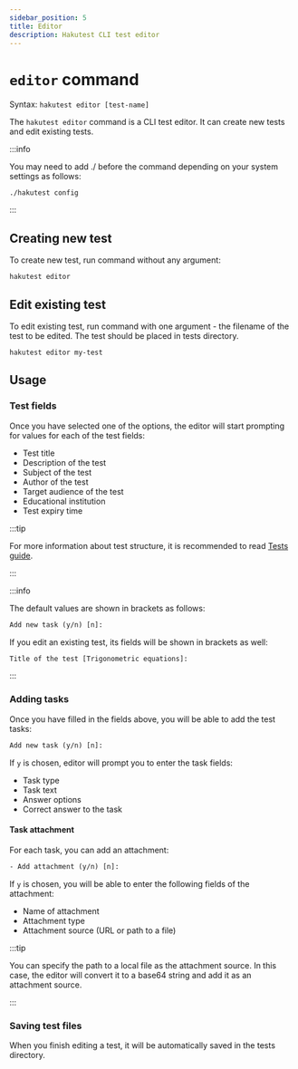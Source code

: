 ```yaml
---
sidebar_position: 5
title: Editor
description: Hakutest CLI test editor
---
```


# `editor` command

Syntax: `hakutest editor [test-name]`

The `hakutest editor` command is a CLI test editor. It can create new tests and edit existing tests.

:::info

You may need to add ./ before the command depending on your system settings as follows:

```shell
./hakutest config
```

:::

## Creating new test

To create new test, run command without any argument:

```shell
hakutest editor
```

## Edit existing test

To edit existing test, run command with one argument - the filename of the test to be edited. The test should be placed in tests directory.

```shell
hakutest editor my-test
```

## Usage

### Test fields

Once you have selected one of the options, the editor will start prompting for values for each of the test fields:

-   Test title
-   Description of the test
-   Subject of the test
-   Author of the test
-   Target audience of the test
-   Educational institution
-   Test expiry time

:::tip

For more information about test structure, it is recommended to read [Tests guide](/docs/guide/tests).

:::

:::info

The default values are shown in brackets as follows:

```txt title='Prompt'
Add new task (y/n) [n]:
```

If you edit an existing test, its fields will be shown in brackets as well:

```txt title='Prompt'
Title of the test [Trigonometric equations]:
```

:::

### Adding tasks

Once you have filled in the fields above, you will be able to add the test tasks:

```txt title='Prompt'
Add new task (y/n) [n]:
```

If `y` is chosen, editor will prompt you to enter the task fields:

-   Task type
-   Task text
-   Answer options
-   Correct answer to the task

#### Task attachment

For each task, you can add an attachment:

```txt title='Prompt'
- Add attachment (y/n) [n]:
```

If `y` is chosen, you will be able to enter the following fields of the attachment:

-   Name of attachment
-   Attachment type
-   Attachment source (URL or path to a file)

:::tip

You can specify the path to a local file as the attachment source. In this case, the editor will convert it to a base64 string and add it as an attachment source.

:::

### Saving test files

When you finish editing a test, it will be automatically saved in the tests directory.
